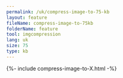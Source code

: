```yaml
---
permalink: /uk/compress-image-to-75-kb
layout: feature
fileName: compress-image-to-75kb
folderName: feature
tool: imgcompression
lang: uk
size: 75
type: kb
---
```


{%- include compress-image-to-X.html -%}
